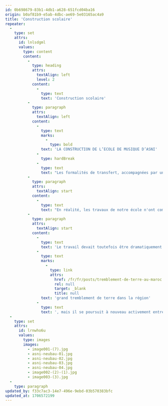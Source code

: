 ```yaml
---
id: 0b698679-83b1-4db1-a628-651fcd04ba16
origin: b0af81b9-e5ab-4dbc-ae69-5e03165ac4a9
title: 'Construction scolaire'
repeater:
  -
    type: set
    attrs:
      id: lnlsdgml
      values:
        type: content
        content:
          -
            type: heading
            attrs:
              textAlign: left
              level: 2
            content:
              -
                type: text
                text: 'Construction scolaire'
          -
            type: paragraph
            attrs:
              textAlign: left
            content:
              -
                type: text
                marks:
                  -
                    type: bold
                text: 'LA CONSTRUCTION DE L’ECOLE DE MUSIQUE D’ASNI'
              -
                type: hardBreak
              -
                type: text
                text: "Les formalités de transfert, accompagnées par un notaire marocain, prendront encore un certain temps, si bien que nous pensions pouvoir commencer la construction de l'école de musique début 2020."
          -
            type: paragraph
            attrs:
              textAlign: start
            content:
              -
                type: text
                text: "En réalité, les travaux de notre école n'ont commencé qu'en mai 2023, la Corona et la crise germano-marocaine autour du Sahara occidental nous ayant encore retardés. Entre-temps, nous nous sommes mis au travail, comme le montrent les photos suivantes !"
          -
            type: paragraph
            attrs:
              textAlign: start
            content:
              -
                type: text
                text: 'Le travail devait toutefois être dramatiquement interrompu par le '
              -
                type: text
                marks:
                  -
                    type: link
                    attrs:
                      href: /fr/fr/posts/tremblement-de-terre-au-maroc
                      rel: null
                      target: _blank
                      title: null
                text: 'grand tremblement de terre dans la région'
              -
                type: text
                text: ', mais il se poursuit à nouveau activement entre-temps !'
  -
    type: set
    attrs:
      id: lrnwho6u
      values:
        type: images
        images:
          - image001-(7).jpg
          - asni-neubau-01.jpg
          - asni-neubau-02.jpg
          - asni-neubau-03.jpg
          - asni-neubau-04.jpg
          - image002-(2)-(1).jpg
          - image003-(3).jpg
  -
    type: paragraph
updated_by: f33c7ac3-14e7-496e-9ebd-03b570383bfc
updated_at: 1706572199
---
```

